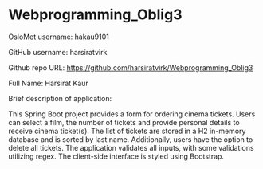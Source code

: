 # Webprogramming_Oblig3
OsloMet username: hakau9101

GitHub username: harsiratvirk

Github repo URL: https://github.com/harsiratvirk/Webprogramming_Oblig3

Full Name: Harsirat Kaur

Brief description of application:

This Spring Boot project provides a form for ordering cinema tickets. Users can select a film, 
the number of tickets and provide personal details to receive cinema ticket(s). 
The list of tickets are stored in a H2 in-memory database and is sorted by last name.
Additionally, users have the option to delete all tickets.
The application validates all inputs, with some validations utilizing regex.
The client-side interface is styled using Bootstrap.